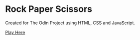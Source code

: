 # Rock Paper Scissors

Created for The Odin Project using HTML, CSS and JavaScript.

[Play Here](https://ivane-k.github.io/rock-paper-scissors/)
